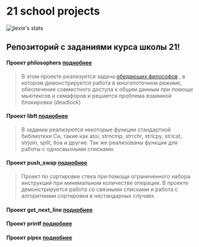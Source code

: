 # 21 school projects


![jlexie's stats](https://badge42.herokuapp.com/api/stats/jlexie)

## Репозиторий с заданиями курса школы 21!

#### Проект philosophers [поднобнее](philosophers)
> В этом проекте реализуется задача [обедающих философов](https://ru.wikipedia.org/wiki/%D0%97%D0%B0%D0%B4%D0%B0%D1%87%D0%B0_%D0%BE%D0%B1_%D0%BE%D0%B1%D0%B5%D0%B4%D0%B0%D1%8E%D1%89%D0%B8%D1%85_%D1%84%D0%B8%D0%BB%D0%BE%D1%81%D0%BE%D1%84%D0%B0%D1%85)
> , в котором демонстрируется работа в многопоточном режиме, обеспечение
> совместного доступа к общим данным при помощи мьютексов и симафоров и
> решается проблема взаимной блокировки (deadlock)
> 
#### Проект libft [поднобнее](libft)
> В задании реализуются некоторые функции стандартной библиотеки Си, такие как
> atoi, strncmp, strrchr, strlcpy, strlcat, strjoin, split, itoa и другие.
> Так же реализованы функции для работы с односвызными списками.

#### Проект push_swap  [поднобнее](push_swap)
> Проект по сортировке стека при помощи ограниченного набора инструкций при минимальном
> количестве операции. В проекте демонстрируется работа со связными списками и работа с
> алгоритмами сортировки в нестандарных случаях.

#### Проект get_next_line [поднобнее](gnl)
> 
>
#### Проект printf [поднобнее](printf)

>
#### Проект pipex [поднобнее](push_swap)

> 